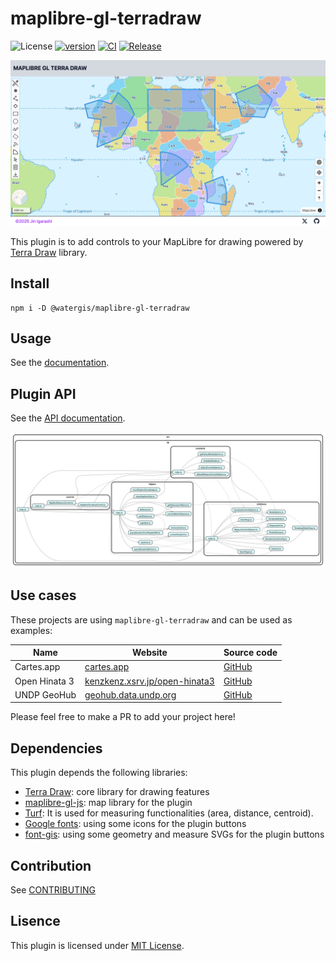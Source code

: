 # maplibre-gl-terradraw

![License](https://img.shields.io/github/license/watergis/maplibre-gl-terradraw)
[![version](https://img.shields.io/npm/v/@watergis/maplibre-gl-terradraw.svg)](https://www.npmjs.com/package/@watergis/maplibre-gl-terradraw)
[![CI](https://github.com/watergis/maplibre-gl-terradraw/actions/workflows/ci.yml/badge.svg)](https://github.com/watergis/maplibre-gl-terradraw/actions/workflows/ci.yml)
[![Release](https://github.com/watergis/maplibre-gl-terradraw/actions/workflows/release.yml/badge.svg)](https://github.com/watergis/maplibre-gl-terradraw/actions/workflows/release.yml)

![plugin-overview.webp](./static/assets/plugin-overview.webp)

This plugin is to add controls to your MapLibre for drawing powered by [Terra Draw](https://github.com/JamesLMilner/terra-draw) library.

## Install

```shell
npm i -D @watergis/maplibre-gl-terradraw
```

## Usage

See the [documentation](https://terradraw.water-gis.com/).

## Plugin API

See the [API documentation](https://watergis.github.io/maplibre-gl-terradraw/).

![dependency-graph.svg](./dependency-graph.svg)

## Use cases

These projects are using `maplibre-gl-terradraw` and can be used as examples:

| Name          | Website                                                                | Source code                                        |
| ------------- | ---------------------------------------------------------------------- | -------------------------------------------------- |
| Cartes.app    | [cartes.app](https://cartes.app)                                       | [GitHub](https://github.com/cartesapp/cartes)      |
| Open Hinata 3 | [kenzkenz.xsrv.jp/open-hinata3](https://kenzkenz.xsrv.jp/open-hinata3) | [GitHub](https://github.com/kenzkenz/open-hinata3) |
| UNDP GeoHub   | [geohub.data.undp.org](https://geohub.data.undp.org/)                  | [GitHub](https://github.com/UNDP-Data/geohub)      |

Please feel free to make a PR to add your project here!

## Dependencies

This plugin depends the following libraries:

- [Terra Draw](https://github.com/JamesLMilner/terra-draw): core library for drawing features
- [maplibre-gl-js](https://github.com/maplibre/maplibre-gl-js): map library for the plugin
- [Turf](https://github.com/Turfjs/turf): It is used for measuring functionalities (area, distance, centroid).
- [Google fonts](https://fonts.google.com/icons): using some icons for the plugin buttons
- [font-gis](https://viglino.github.io/font-gis): using some geometry and measure SVGs for the plugin buttons

## Contribution

See [CONTRIBUTING](./CONTRIBUTING.md)

## Lisence

This plugin is licensed under [MIT License](./LICENSE).
